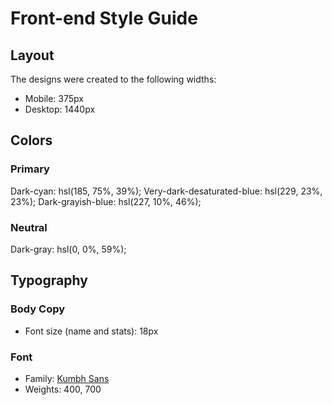 # Front-end Style Guide

## Layout

The designs were created to the following widths:

- Mobile: 375px
- Desktop: 1440px

## Colors

### Primary

Dark-cyan: hsl(185, 75%, 39%);
Very-dark-desaturated-blue: hsl(229, 23%, 23%);
Dark-grayish-blue: hsl(227, 10%, 46%);

### Neutral

Dark-gray: hsl(0, 0%, 59%);

## Typography

### Body Copy

- Font size (name and stats): 18px

### Font

- Family: [Kumbh Sans](https://fonts.google.com/specimen/Kumbh+Sans)
- Weights: 400, 700
